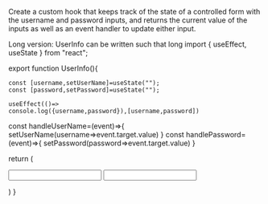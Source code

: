 Create a custom hook that keeps track of the state of a controlled form with the username and password inputs, and returns the current value of the inputs as well as an event handler to update either input.


Long version: UserInfo can be written such that long
import { useEffect, useState } from "react";

export function UserInfo(){
   
    const [username,setUserName]=useState("");
    const [password,setPassword]=useState("");

    useEffect(()=>
    console.log({username,password}),[username,password])

   const handleUserName=(event)=>{
    setUserName(username=>event.target.value)
   }
   const handlePassword=(event)=>{
    setPassword(password=>event.target.value)
   }

   return (
    <form>
    <input name="username"  onChange={handleUserName}/>
    <input name="password"  onChange={handlePassword}/>
    </form>

   )
}